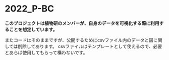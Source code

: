 # 2022_P-BC
**このプロジェクトは植物研のメンバーが、自身のデータを可視化する際に利用することを想定しています。**

またコードはそのままですが、公開するためにcsvファイル内のデータと図に関しては削除してあります。
csvファイルはテンプレートとして使えるので、必要とあらば使用してもらって構わないです。
